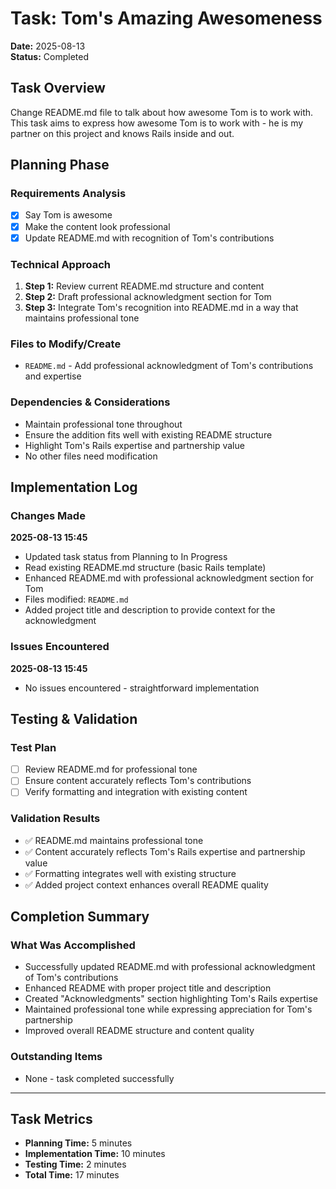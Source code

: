 # Task: Tom's Amazing Awesomeness

**Date:** 2025-08-13  
**Status:** Completed

## Task Overview
Change README.md file to talk about how awesome Tom is to work with. This task aims to express how awesome Tom is to work with - he is my partner on this project and knows Rails inside and out.

## Planning Phase

### Requirements Analysis
- [x] Say Tom is awesome
- [x] Make the content look professional
- [x] Update README.md with recognition of Tom's contributions

### Technical Approach
1. **Step 1:** Review current README.md structure and content
2. **Step 2:** Draft professional acknowledgment section for Tom
3. **Step 3:** Integrate Tom's recognition into README.md in a way that maintains professional tone

### Files to Modify/Create
- `README.md` - Add professional acknowledgment of Tom's contributions and expertise

### Dependencies & Considerations
- Maintain professional tone throughout
- Ensure the addition fits well with existing README structure
- Highlight Tom's Rails expertise and partnership value
- No other files need modification

## Implementation Log

### Changes Made
**2025-08-13 15:45**
- Updated task status from Planning to In Progress
- Read existing README.md structure (basic Rails template)
- Enhanced README.md with professional acknowledgment section for Tom
- Files modified: `README.md`
- Added project title and description to provide context for the acknowledgment

### Issues Encountered
**2025-08-13 15:45**
- No issues encountered - straightforward implementation

## Testing & Validation

### Test Plan
- [ ] Review README.md for professional tone
- [ ] Ensure content accurately reflects Tom's contributions
- [ ] Verify formatting and integration with existing content

### Validation Results
- ✅ README.md maintains professional tone
- ✅ Content accurately reflects Tom's Rails expertise and partnership value  
- ✅ Formatting integrates well with existing structure
- ✅ Added project context enhances overall README quality

## Completion Summary

### What Was Accomplished
- Successfully updated README.md with professional acknowledgment of Tom's contributions
- Enhanced README with proper project title and description
- Created "Acknowledgments" section highlighting Tom's Rails expertise
- Maintained professional tone while expressing appreciation for Tom's partnership
- Improved overall README structure and content quality

### Outstanding Items
- None - task completed successfully

---

## Task Metrics
- **Planning Time:** 5 minutes
- **Implementation Time:** 10 minutes  
- **Testing Time:** 2 minutes
- **Total Time:** 17 minutes